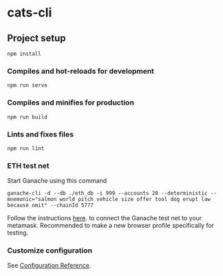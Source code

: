 # cats-cli

## Project setup
```
npm install
```

### Compiles and hot-reloads for development
```
npm run serve
```

### Compiles and minifies for production
```
npm run build
```

### Lints and fixes files
```
npm run lint
```

### ETH test net
Start Ganache using this command
```
ganache-cli -d --db ./eth_db -i 999 --accounts 20 --deterministic --mnemonic="salmon world pitch vehicle size offer tool dog erupt law because omit" --chainId 5777
```
Follow the instructions [here](https://www.trufflesuite.com/docs/truffle/getting-started/truffle-with-metamask#:~:text=Setting%20up%20MetaMask&text=Click%20Import%20with%20seed%20phrase,%22Custom%20RPC%22%20setting). to connect the Ganache test net to your metamask. Recommended to make a new
browser profile specifically for testing.

### Customize configuration
See [Configuration Reference](https://cli.vuejs.org/config/).
